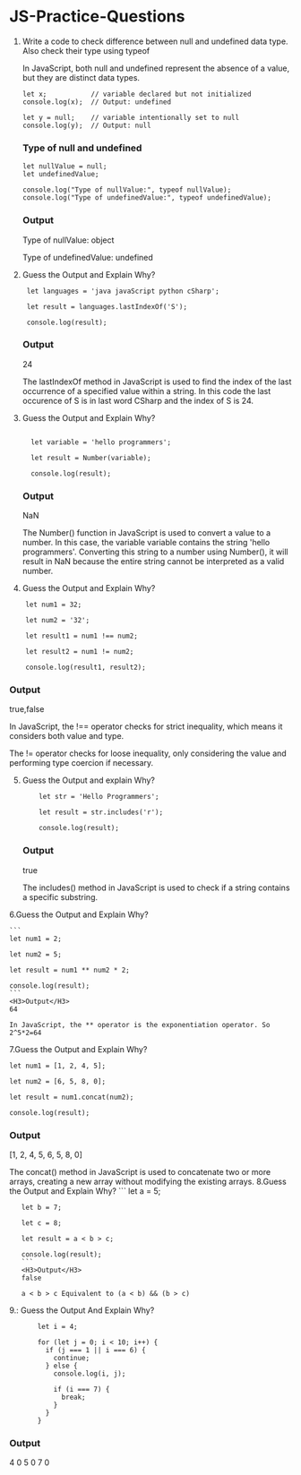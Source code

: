 # JS-Practice-Questions
 1. Write a code to check difference between null and undefined data type. Also check their type using typeof

     In JavaScript, both null and undefined represent the absence of a value, but they are distinct data types.
 
     ```
     let x;           // variable declared but not initialized
     console.log(x);  // Output: undefined

    let y = null;    // variable intentionally set to null
    console.log(y);  // Output: null 
     ```
    <H3>Type of null and undefined</H3>
    
     ```
     let nullValue = null;
     let undefinedValue;
     
     console.log("Type of nullValue:", typeof nullValue);
     console.log("Type of undefinedValue:", typeof undefinedValue);
     ```
     <H3>Output</H3>
     Type of nullValue: object
     
     Type of undefinedValue: undefined

2. Guess the Output and Explain Why?
    ```
     let languages = 'java javaScript python cSharp';
     
     let result = languages.lastIndexOf('S');
     
     console.log(result);
    ```
    <H3>Output</H3>
    24
    
    The lastIndexOf method in JavaScript is used to find the index of the last occurrence of a specified value within a string. In this code the last occurence of S is in last word 
    CSharp and the index of S is 24.

3. Guess the Output and Explain Why?
    ```

      let variable = 'hello programmers';
      
      let result = Number(variable);
      
      console.log(result);
     ```
    <H3>Output</H3>
    NaN

    The Number() function in JavaScript is used to convert a value to a number. In this case, the variable variable contains the string 'hello programmers'. Converting this string to a      number using Number(), it will result in NaN because the entire string cannot be interpreted as a valid number.

4.  Guess the Output and Explain Why?

```
    let num1 = 32;
    
    let num2 = '32';
    
    let result1 = num1 !== num2;
    
    let result2 = num1 != num2;
    
    console.log(result1, result2);
```
<H3>Output</H3>
true,false

In JavaScript, the !== operator checks for strict inequality, which means it considers both value and type. 

The != operator checks for loose inequality, only considering the value and performing type coercion if necessary.

5.  Guess the Output and explain Why?
    
    ```
        let str = 'Hello Programmers';
        
        let result = str.includes('r');
        
        console.log(result);
    ```
    <H3>Output</H3>
    true
    
    The includes() method in JavaScript is used to check if a string contains a specific substring.

6.Guess the Output and Explain Why?
    
    ```
    let num1 = 2;
    
    let num2 = 5;
    
    let result = num1 ** num2 * 2;
    
    console.log(result);
    ```
    <H3>Output</H3>
    64
    
    In JavaScript, the ** operator is the exponentiation operator. So 2^5*2=64

 7.Guess the Output and Explain Why?

   ```
   let num1 = [1, 2, 4, 5];
   
   let num2 = [6, 5, 8, 0];
   
   let result = num1.concat(num2);
   
   console.log(result);
   ```
   <H3>Output</H3>
   [1, 2, 4, 5, 6, 5, 8, 0]
   
   The concat() method in JavaScript is used to concatenate two or more arrays, creating a new array without modifying the existing arrays.
  8.Guess the Output and Explain Why?
       ```
       let a = 5;
       
       let b = 7;
       
       let c = 8;
       
       let result = a < b > c;
       
       console.log(result);
       ```
       <H3>Output</H3>
       false

       a < b > c Equivalent to (a < b) && (b > c)
   9.: Guess the Output And Explain Why?

```
       let i = 4;
       
       for (let j = 0; i < 10; i++) {
         if (j === 1 || i === 6) {
           continue;
         } else {
           console.log(i, j);
       
           if (i === 7) {
             break;
           }
         }
       }
```
<H3>Output</H3>
4 0
5 0
7 0
 
